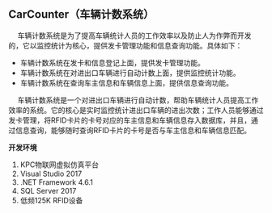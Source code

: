 ## CarCounter（车辆计数系统）

&emsp; 车辆计数系统是为了提高车辆统计人员的工作效率以及防止人为作弊而开发的，它以监控统计为核心，提供发卡管理功能和信息查询功能。具体如下：
- 车辆计数系统在发卡和信息登记上面，提供发卡管理功能。
- 车辆计数系统在对进出口车辆进行自动计数上面，提供监控统计功能。
- 车辆计数系统在查询车主信息和车辆信息上面，提供信息查询功能。 

&emsp; 车辆计数系统是一个对进出口车辆进行自动计数，帮助车辆统计人员提高工作效率的系统。它的核心是实时监控统计进出口车辆的进出次数；工作人员能够通过发卡管理，将RFID卡片的卡号对应的车主信息和车辆信息存入数据库，并且，通过信息查询，能够随时查询RFID卡片的卡号是否与车主信息和车辆信息匹配。

**开发环境** 

1. KPC物联网虚拟仿真平台
2. Visual Studio 2017
3. .NET Framework 4.6.1
4. SQL Server 2017
5. 低频125K RFID设备

